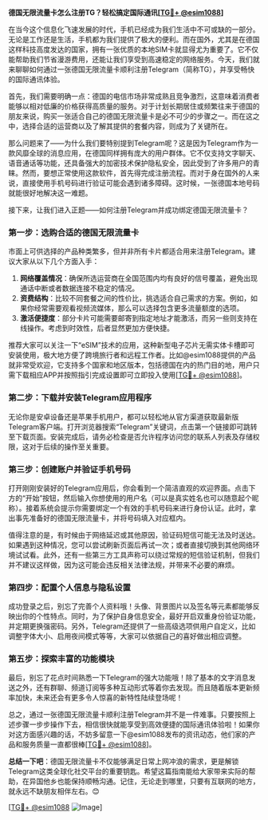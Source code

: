 **德国无限流量卡怎么注册TG？轻松搞定国际通讯[[TG💪+ @esim1088](https://t.me/s/esim1088)]**

在当今这个信息化飞速发展的时代，手机已经成为我们生活中不可或缺的一部分。无论是工作还是生活，手机都为我们提供了极大的便利。而在国外，尤其是在德国这样科技高度发达的国家，拥有一张优质的本地SIM卡就显得尤为重要了。它不仅能帮助我们节省漫游费用，还能让我们享受到高速稳定的网络服务。今天，我们就来聊聊如何通过一张德国无限流量卡顺利注册Telegram（简称TG），并享受畅快的国际通讯体验。

首先，我们需要明确一点：德国的电信市场非常成熟且竞争激烈，这意味着消费者能够以相对低廉的价格获得高质量的服务。对于计划长期居住或频繁往来于德国的朋友来说，购买一张适合自己的德国无限流量卡是必不可少的步骤之一。而在这之中，选择合适的运营商以及了解其提供的套餐内容，则成为了关键所在。

那么问题来了——为什么我们要特别提到Telegram呢？这是因为Telegram作为一款风靡全球的消息应用，在德国同样拥有庞大的用户群体。它不仅支持文字聊天、语音通话等功能，还具备强大的加密技术保护隐私安全，因此受到了许多用户的青睐。然而，要想正常使用这款软件，首先得完成注册流程。而对于身在国外的人来说，直接使用手机号码进行验证可能会遇到诸多障碍。这时候，一张德国本地号码就能很好地解决这一难题。

接下来，让我们进入正题——如何注册Telegram并成功绑定德国无限流量卡？

### 第一步：选购合适的德国无限流量卡

市面上可供选择的产品种类繁多，但并非所有卡片都适合用来注册Telegram。建议大家从以下几个方面入手：

1. **网络覆盖情况**：确保所选运营商在全国范围内均有良好的信号覆盖，避免出现通话中断或者数据连接不稳定的情况。
2. **资费结构**：比较不同套餐之间的性价比，挑选适合自己需求的方案。例如，如果你经常需要观看视频流媒体，那么可以选择包含更多流量额度的选项。
3. **激活便捷度**：部分卡片可能需要邮寄到指定地址才能激活，而另一些则支持在线操作。考虑到时效性，后者显然更加方便快捷。

推荐大家可以关注一下“eSIM”技术的应用，这种新型电子芯片无需实体卡槽即可安装使用，极大地方便了跨境旅行者和远程工作者。比如@esim1088提供的产品就非常受欢迎，它支持多个国家和地区版本，包括德国在内的热门目的地，用户只需下载相应APP并按照指引完成设置即可立即投入使用[[TG💪+ @esim1088](https://t.me/s/esim1088)]。

### 第二步：下载并安装Telegram应用程序

无论你是安卓设备还是苹果手机用户，都可以轻松地从官方渠道获取最新版Telegram客户端。打开浏览器搜索“Telegram”关键词，点击第一个链接即可跳转至下载页面。安装完成后，请务必检查是否允许程序访问您的联系人列表及存储权限，这对于后续的操作至关重要。

### 第三步：创建账户并验证手机号码

打开刚刚安装好的Telegram应用后，你会看到一个简洁直观的欢迎界面。点击下方的“开始”按钮，然后输入你想使用的用户名（可以是真实姓名也可以随意起个昵称）。接着系统会提示你需要绑定一个有效的手机号码来进行身份认证。此时，拿出事先准备好的德国无限流量卡，并将号码填入对应框内。

值得注意的是，有时候由于网络延迟或其他原因，验证码短信可能无法及时送达。如果遇到这种情况，您可以尝试刷新页面后再试一次；或者直接切换到其他网络环境试试看。此外，还有一些第三方工具声称可以绕过常规的短信验证机制，但我们并不建议这样做，因为这可能会违反相关法律法规，并带来不必要的麻烦。

### 第四步：配置个人信息与隐私设置

成功登录之后，别忘了完善个人资料哦！头像、背景图片以及签名等元素都能够反映出你的个性特点。同时，为了保护自身信息安全，最好开启双重身份验证功能，并定期更换强密码。另外，Telegram还提供了一些高级选项供用户自定义，比如调整字体大小、启用夜间模式等等，大家可以依据自己的喜好做出相应调整。

### 第五步：探索丰富的功能模块

最后，别忘了花点时间熟悉一下Telegram的强大功能哦！除了基本的文字消息发送之外，还有群聊、频道订阅等多种互动形式等着你去发现。而且随着版本更新频率加快，未来还会有更多令人惊喜的新特性陆续登场呢！

总之，通过一张德国无限流量卡顺利注册Telegram并不是一件难事。只要按照上述步骤一步步操作下去，相信很快就能享受到高效便捷的国际通讯体验啦！如果你对这方面感兴趣的话，不妨多留意一下@esim1088发布的资讯动态，他们家的产品和服务质量一直都很棒[[TG💪+ @esim1088](https://t.me/s/esim1088)]。

**总结一下吧**：德国无限流量卡不仅能够满足日常上网冲浪的需求，更是解锁Telegram这类全球化社交平台的重要钥匙。希望这篇指南能给大家带来实际的帮助，在异国他乡也能保持顺畅沟通。记住，无论走到哪里，只要有互联网的地方，就永远不缺朋友相伴左右。😊

[[TG💪+ @esim1088](https://t.me/s/esim1088) ![Image](https://i.postimg.cc/4NQfJmqS/Snipaste-2025-05-13-00-14-12.png)]